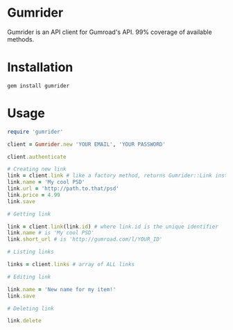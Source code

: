 # Gumrider

Gumrider is an API client for Gumroad's API. 99% coverage of available methods.

# Installation

```
gem install gumrider
```

# Usage

```ruby
require 'gumrider'

client = Gumrider.new 'YOUR EMAIL', 'YOUR PASSWORD'

client.authenticate

# Creating new link
link = client.link # like a factory method, returns Gumrider::Link instance
link.name = 'My cool PSD'
link.url = 'http://path.to.that/psd'
link.price = 4.99
link.save

# Getting link

link = client.link(link.id) # where link.id is the unique identifier
link.name # is 'My cool PSD'
link.short_url # is 'http://gumroad.com/l/YOUR_ID'

# Listing links

links = client.links # array of ALL links

# Editing link

link.name = 'New name for my item!'
link.save

# Deleting link

link.delete

```
